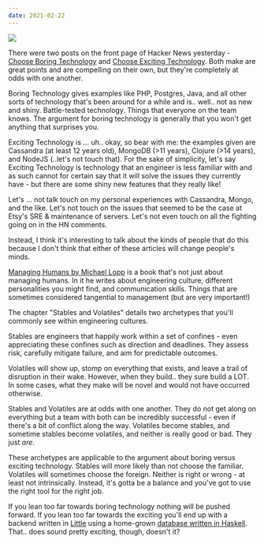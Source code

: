 ```yaml
---
date: 2021-02-22
---
```

![][giphy]

There were two posts on the front page of Hacker News yesterday -
[Choose Boring Technology][1] and [Choose Exciting Technology][2].
Both make are great points and are compelling on their own, but they're
completely at odds with one another.

Boring Technology gives examples like PHP, Postgres, Java, and all other
sorts of technology that's been around for a while and is.. well.. not as
new and shiny.  Battle-tested technology.  Things that everyone on the team
knows.  The argument for boring technology is generally that you won't
get anything that surprises you.

Exciting Technology is ... uh.. okay, so bear with me: the examples given
are Cassandra (at least 12 years old), MongoDB (>11 years),
Clojure (>14 years), and NodeJS (..let's not touch that).  For the sake of
simplicity, let's say Exciting Technology is technology that an
engineer is less familiar with and as such cannot for certain say
that it will solve the issues they currently have - but there are
some shiny new features that they really like!

Let's ... not talk touch on my personal experiences with Cassandra, Mongo,
and the like.  Let's not touch on the issues that seemed to be the case
at Etsy's SRE & maintenance of servers.  Let's not even touch on all the
fighting going on in the HN comments.

Instead, I think it's interesting to talk about the kinds of people
that do this because I don't think that either of these articles will
change people's minds.

[Managing Humans by Michael Lopp][3] is a book that's not just about
managing humans.  In it he writes about engineering culture, different
personalities you might find, and communication skills.  Things that are
sometimes considered tangential to management (but are very important!)

The chapter "Stables and Volatiles" details two archetypes that you'll
commonly see within engineering cultures. 

Stables are engineers that happily work within a set of confines - even
appreciating these confines such as direction and deadlines.  They assess
risk, carefully mitigate failure, and aim for predictable outcomes.

Volatiles will show up, stomp on everything that exists, and leave a trail
of disruption in their wake.  However, when they build.. they sure build a LOT.
In some cases, what they make will be novel and would not have occurred
otherwise.

Stables and Volatiles are at odds with one another.  They do not get along
on everything but a team with both can be incredibly successful - even if
there's a bit of conflict along the way.  Volatiles become stables,
and sometime stables become volatiles, and neither is really good or bad.
They just _are_.

These archetypes are applicable to the argument about boring versus exciting
technology.  Stables will more likely than not choose the familiar.
Volatiles will sometimes choose the foreign.  Neither is right or wrong -
at least not intrinsically.  Instead, it's gotta be a balance and you've
got to use the right tool for the right job.

If you lean too far towards boring technology nothing will be pushed forward.
If you lean too far towards the exciting you'll end up with a backend written
in [Little][4] using a home-grown [database written in Haskell][5].  That..
does sound pretty exciting, though, doesn't it?


[giphy]: https://media.giphy.com/media/2A0jXvUa3KOufBYT53/giphy-downsized.gif

[1]: https://news.ycombinator.com/item?id=26211721
[2]: https://news.ycombinator.com/item?id=26212563
[3]: https://www.amazon.com/Managing-Humans-Humorous-Software-Engineering-dp-1484221575/dp/1484221575/ref=dp_ob_title_bk
[4]: https://www.little-lang.org/
[5]: https://dfithian.github.io/2021/02/15/database-implementation-part-1.html